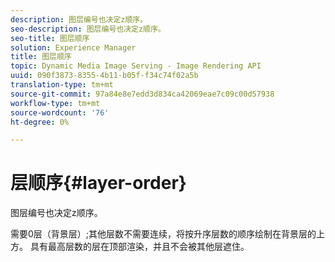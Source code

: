 ```yaml
---
description: 图层编号也决定z顺序。
seo-description: 图层编号也决定z顺序。
seo-title: 图层顺序
solution: Experience Manager
title: 图层顺序
topic: Dynamic Media Image Serving - Image Rendering API
uuid: 090f3873-8355-4b11-b05f-f34c74f02a5b
translation-type: tm+mt
source-git-commit: 97a84e8e7edd3d834ca42069eae7c09c00d57938
workflow-type: tm+mt
source-wordcount: '76'
ht-degree: 0%

---
```



# 层顺序{#layer-order}

图层编号也决定z顺序。

需要0层（背景层）;其他层数不需要连续，将按升序层数的顺序绘制在背景层的上方。 具有最高层数的层在顶部渲染，并且不会被其他层遮住。
